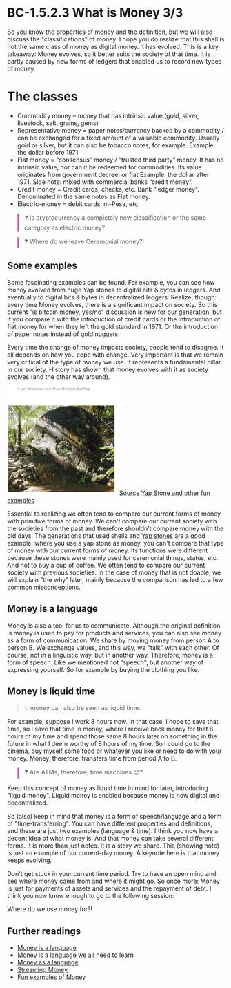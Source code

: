 # BC-1.5.2.3 What is Money 3/3

So you know the properties of money and the definition, but we will also discuss the "classifications" of money. I hope you do realize that this shell is not the same class of money as digital money. It has evolved. This is a key takeaway: Money evolves, so it better suits the society of that time. It is partly caused by new forms of ledgers that enabled us to record new types of money.


# The classes

* Commodity money – money that has intrinsic value (gold, silver, livestock, salt, grains, gems)
* Representative money = paper notes/currency backed by a commodity / can be exchanged for a fixed amount of a valuable commodity. Usually gold or silver, but it can also be tobacco notes, for example. Example: the dollar before 1971.
* Fiat money = “consensus” money / “trusted third party” money. It has no intrinsic value, nor can it be redeemed for commodities. Its value originates from government decree, or fiat Example: the dollar after 1971. Side note: mixed with commercial banks “credit money”.
* Credit money = Credit cards, checks, etc. Bank “ledger money”. Denominated in the same notes as Fiat money.
* Electric-money = debit cards, m-Pesa, etc.

<blockquote style="border-color: #ff0bac">❓ Is cryptocurrency a completely new classification or the same category as electric money?</blockquote> 

<blockquote style="border-color: #ff0bac"> ❓ Where do we leave Ceremonial money?! </blockquote> 

## Some examples
Some fascinating examples can be found. For example, you can see how money evolved from huge Yap stones to digital bits & bytes in ledgers. And eventually to digital bits & bytes in decentralized ledgers. Realize, though: every time Money evolves, there is a significant impact on society. So this current "is bitcoin money, yes/no" discussion is new for our generation, but if you compare it with the
introduction of credit cards or the introduction of fiat money for when they left the gold standard in 1971. Or the introduction of paper notes instead of gold nuggets.


Every time the change of money impacts society, people tend to disagree. It all depends on how you cope with change. Very important is that we remain very critical of the type of money we use. It represents a fundamental pillar in our society. History has shown that money evolves with it as society evolves (and the other way around).

![Money of Yap](https://raw.githubusercontent.com/koiosonline/literature-images/main/blockchain-level1/bc-1-5-2-3-what-is-money-3-image1.png)
[Source Yap Stone and other fun examples](https://www.oobject.com/category/12-examples-of-money/)
 
Essential to realizing we often tend to compare our current forms of money with primitive forms of money. We can't compare our current society with the societies from the past and therefore shouldn't compare money with the old days. The generations that used shells and [Yap stones](https://en.wikipedia.org/wiki/Rai_stones) are a good example: where you use a yap stone as money, you can't compare that type of money with our current forms of money. Its functions were different because these stones were mainly used for ceremonial things, status, etc. And not to buy a cup of coffee. We often tend to compare our current society with previous societies. In the case of money that is not doable, we will explain "the why" later, mainly because the comparison has led to a few common misconceptions.


## Money is a language
Money is also a tool for us to communicate. Although the original definition is money is used to pay for products and services, you can also see money as a form of communication. We share by moving money from person A to person B. We exchange values, and this way, we "talk" with each other. Of course, not in a linguistic way, but in another way. Therefore, money is a form of speech. Like we mentioned not "speech", but another way of expressing yourself. So for example by buying the clothing you like.

## Money is liquid time

>💡 money can also be seen as liquid time.

For example, suppose I work 8 hours now. In that case, I hope to save that time, so I save that time in money, where I receive back money for that 8 hours of my time and spend those same 8 hours later on something in the future in what I deem worthy of 8 hours of my time. So I could go to the cinema, buy myself some food or whatever you like or need to do with your money. Money, therefore, transfers time from period A to B.

<blockquote style="border-color: #ff0bac"> ❓ Are ATMs, therefore, time machines 😉? </blockquote> 

Keep this concept of money as liquid time in mind for later, introducing "liquid money". Liquid money is enabled because money is now digital and decentralized.

So (also) keep in mind that money is a form of speech/language and a form of "time-transferring". You can have different properties and definitions, and these are just two examples (language & time). I think you now have a decent idea of what money is. And that money can take several different forms. It is more than just notes. It is a story we share. This (showing note) is just an example of our current-day money. A keynote here is that money keeps evolving.

Don't get stuck in your current time period. Try to have an open mind and see where money came from and where it might go. So once more: Money is just for payments of assets and services and the repayment of debt. I think you now know enough to go to the following session:

Where do we use money for?!

## Further readings

* [Money is a language](https://www.youtube.com/watch?v=4wa2YRdLyV4)
* [Money is a language we all need to learn](https://www.youtube.com/watch?v=qKhNcu73rJQ)
* [Money as a language](https://www.youtube.com/watch?v=bVEMa7YkefY)
* [Streaming Money](https://www.youtube.com/watch?v=gF_ZQ_eijPs&feature=youtu.be)
* [Fun examples of Money](https://www.oobject.com/category/12-examples-of-money/)


